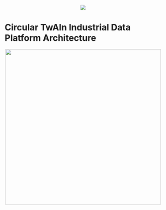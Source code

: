 
<p align="center">
  <img  src="https://github.com/Engineering-Research-and-Development/circular-twain_industrial_data_platform/assets/103200695/48c05e6d-ccbc-488f-97f9-bce4cbde07f2">
</p>


# Circular TwAIn Industrial Data Platform Architecture


<p align="center">
 <img width=500 heigth=501 src="https://github.com/Engineering-Research-and-Development/circular-twain_industrial_data_platform/assets/103200695/27948e3e-a1ec-4abd-8a53-077374c2fe80">
</p>
 
